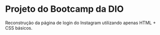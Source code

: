 # Projeto do Bootcamp da DIO
Reconstrução da página de login do Instagram utilizando apenas HTML + CSS básicos.
